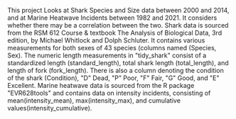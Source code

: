 This project Looks at Shark Species and Size data between 2000 and 2014, and at Marine Heatwave Incidents between 1982 and 2021. It considers whether there may be a correlation between the two. 
  Shark data is sourced from the RSM 612 Course & textbook The Analysis of Biological Data, 3rd edition, by Michael Whitlock and Dolph Schluter. It contains various measurements for both sexes of 43 species (columns named (Species, Sex). The numeric length measurements in "tidy_shark" consist of a standardized length (standard_length), total shark length (total_length), and length of fork (fork_length). There is also a column denoting the condition of the shark (Condition), "D" Dead, "P" Poor, "F" Fair, "G" Good, and "E" Excellent. 
  Marine heatwave data is sourced from the R package "EVR628tools" and contains data on intensity incidents, consisting of mean(intensity_mean), max(intensity_max), and cumulative values(intensity_cumulative).